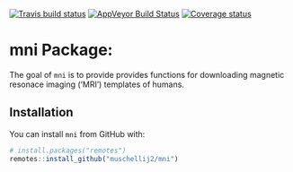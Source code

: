 
[![Travis build
status](https://travis-ci.com/muschellij2/mni.svg?branch=master)](https://travis-ci.com/muschellij2/mni)
[![AppVeyor Build
Status](https://ci.appveyor.com/api/projects/status/github/muschellij2/mni?branch=master&svg=true)](https://ci.appveyor.com/project/muschellij2/mni)
[![Coverage
status](https://codecov.io/gh/muschellij2/mni/branch/master/graph/badge.svg)](https://codecov.io/gh/muschellij2/mni)
<!-- README.md is generated from README.Rmd. Please edit that file -->

# mni Package:

The goal of `mni` is to provide provides functions for downloading
magnetic resonace imaging (‘MRI’) templates of humans.

## Installation

You can install `mni` from GitHub with:

``` r
# install.packages("remotes")
remotes::install_github("muschellij2/mni")
```
